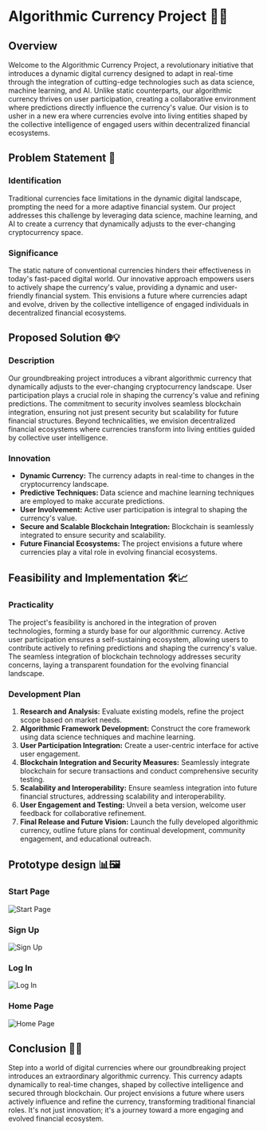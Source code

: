 # Algorithmic Currency Project 🚀💸

## Overview

Welcome to the Algorithmic Currency Project, a revolutionary initiative that introduces a dynamic digital currency designed to adapt in real-time through the integration of cutting-edge technologies such as data science, machine learning, and AI. Unlike static counterparts, our algorithmic currency thrives on user participation, creating a collaborative environment where predictions directly influence the currency's value. Our vision is to usher in a new era where currencies evolve into living entities shaped by the collective intelligence of engaged users within decentralized financial ecosystems.

## Problem Statement 🎯

### Identification

Traditional currencies face limitations in the dynamic digital landscape, prompting the need for a more adaptive financial system. Our project addresses this challenge by leveraging data science, machine learning, and AI to create a currency that dynamically adjusts to the ever-changing cryptocurrency space.

### Significance

The static nature of conventional currencies hinders their effectiveness in today's fast-paced digital world. Our innovative approach empowers users to actively shape the currency's value, providing a dynamic and user-friendly financial system. This envisions a future where currencies adapt and evolve, driven by the collective intelligence of engaged individuals in decentralized financial ecosystems.

## Proposed Solution 🌐💡

### Description

Our groundbreaking project introduces a vibrant algorithmic currency that dynamically adjusts to the ever-changing cryptocurrency landscape. User participation plays a crucial role in shaping the currency's value and refining predictions. The commitment to security involves seamless blockchain integration, ensuring not just present security but scalability for future financial structures. Beyond technicalities, we envision decentralized financial ecosystems where currencies transform into living entities guided by collective user intelligence.

### Innovation

- **Dynamic Currency:** The currency adapts in real-time to changes in the cryptocurrency landscape.
- **Predictive Techniques:** Data science and machine learning techniques are employed to make accurate predictions.
- **User Involvement:** Active user participation is integral to shaping the currency's value.
- **Secure and Scalable Blockchain Integration:** Blockchain is seamlessly integrated to ensure security and scalability.
- **Future Financial Ecosystems:** The project envisions a future where currencies play a vital role in evolving financial ecosystems.

## Feasibility and Implementation 🛠️📈

### Practicality

The project's feasibility is anchored in the integration of proven technologies, forming a sturdy base for our algorithmic currency. Active user participation ensures a self-sustaining ecosystem, allowing users to contribute actively to refining predictions and shaping the currency's value. The seamless integration of blockchain technology addresses security concerns, laying a transparent foundation for the evolving financial landscape.

### Development Plan

1. **Research and Analysis:** Evaluate existing models, refine the project scope based on market needs.
2. **Algorithmic Framework Development:** Construct the core framework using data science techniques and machine learning.
3. **User Participation Integration:** Create a user-centric interface for active user engagement.
4. **Blockchain Integration and Security Measures:** Seamlessly integrate blockchain for secure transactions and conduct comprehensive security testing.
5. **Scalability and Interoperability:** Ensure seamless integration into future financial structures, addressing scalability and interoperability.
6. **User Engagement and Testing:** Unveil a beta version, welcome user feedback for collaborative refinement.
7. **Final Release and Future Vision:** Launch the fully developed algorithmic currency, outline future plans for continual development, community engagement, and educational outreach.

## Prototype design 📊🖼️

### Start Page
![Start Page](<WhatsApp Image 2024-02-04 at 06.07.28_5063e24a.jpg>)

### Sign Up
![Sign Up](<WhatsApp Image 2024-02-04 at 06.07.57_eea5e330.jpg>)

### Log In
![Log In](<WhatsApp Image 2024-02-04 at 06.09.06_dc2dc954.jpg>)

### Home Page
![Home Page](<WhatsApp Image 2024-02-04 at 06.09.34_939ef495.jpg>)

## Conclusion 🌈🚀

Step into a world of digital currencies where our groundbreaking project introduces an extraordinary algorithmic currency. This currency adapts dynamically to real-time changes, shaped by collective intelligence and secured through blockchain. Our project envisions a future where users actively influence and refine the currency, transforming traditional financial roles. It's not just innovation; it's a journey toward a more engaging and evolved financial ecosystem.
